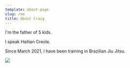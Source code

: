 ```yaml
---
template: about-page
slug: /me
title: About Craig
---
```

I'm the father of 5 kids.

I speak Haitian Creole.

Since March 2021, I have been training in Brazilian Jiu Jitsu.

![](/assets/dscf0206.jpg)

